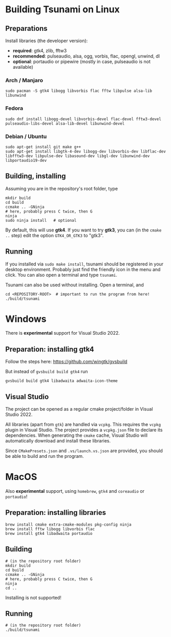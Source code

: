 # Building Tsunami on Linux

## Preparations

Install libraries (the developer version):
* **required**: gtk4, zlib, fftw3
* **recommended**: pulseaudio, alsa, ogg, vorbis, flac, opengl, unwind, dl
* **optional**: portaudio or pipewire (mostly in case, pulseaudio is not available)

### Arch / Manjaro

```
sudo pacman -S gtk4 libogg libvorbis flac fftw libpulse alsa-lib libunwind
```

### Fedora

```
sudo dnf install libogg-devel libvorbis-devel flac-devel fftw3-devel pulseaudio-libs-devel alsa-lib-devel libunwind-devel
```

### Debian / Ubuntu

```
sudo apt-get install git make g++
sudo apt-get install libgtk-4-dev libogg-dev libvorbis-dev libflac-dev libfftw3-dev libpulse-dev libasound-dev libgl-dev libunwind-dev libportaudio19-dev
```

## Building, installing

Assuming you are in the repository's root folder, type
```
mkdir build
cd build
ccmake .. -GNinja
# here, probably press C twice, then G
ninja
sudo ninja install   # optional
```

By default, this will use **gtk4**. If you want to try **gtk3**, you can (in the `cmake ..` step) edit the option `GTK4_OR_GTK3` to "gtk3".


<!---Alternatively, you can use **meson** to compile (might be broken...):
```
meson build
cd build
ninja
```
--->


## Running

If you installed via `sudo make install`, tsunami should be registered in your desktop environment. Probably just find the friendly icon in the menu and click. You can also open a terminal and type `tsunami`.

Tsunami can also be used without installing. Open a terminal, and
```
cd <REPOSITORY-ROOT>  # important to run the program from here!
./build/tsunami
```




# Windows

There is **experimental** support for Visual Studio 2022.

## Preparation: installing gtk4

Follow the steps here: https://github.com/wingtk/gvsbuild

But instead of `gvsbuild build gtk4` run

```gvsbuild build gtk4 libadwaita adwaita-icon-theme```

## Visual Studio

The project can be opened as a regular cmake project/folder in Visual Studio 2022.

All libraries (apart from `gtk`) are handled via `vcpkg`. This requires the `vcpkg` plugin in Visual Studio. The project provides a `vcpkg.json` file to declare its dependencies. When generating the `cmake` cache, Visual Studio will automatically download and install these libraries.

Since `CMakePresets.json` and `.vs/launch.vs.json` are provided, you should be able to build and run the program.



# MacOS

Also **experimental** support, using `homebrew`, `gtk4` and `coreaudio` or `portaudio`!

## Preparation: installing libraries

```
brew install cmake extra-cmake-modules pkg-config ninja
brew install fftw libogg libvorbis flac
brew install gtk4 libadwaita portaudio
```

## Building

```
# (in the repository root folder)
mkdir build
cd build
ccmake .. -GNinja
# here, probably press C twice, then G
ninja
cd ..
```

Installing is not supported!

## Running

````
# (in the repository root folder)
./build/tsunami
````

